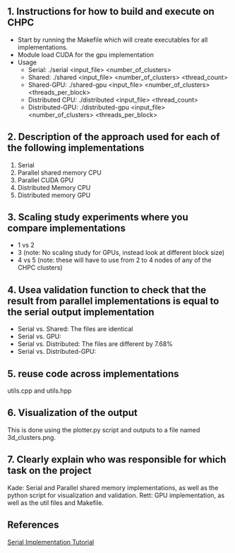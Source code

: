 ## 1. Instructions for how to build and execute on CHPC
- Start by running the Makefile which will create executables for all implementations.
- Module load CUDA for the gpu implementation
- Usage
    * Serial: ./serial <input_file> <number_of_clusters>
    * Shared: ./shared <input_file> <number_of_clusters> <thread_count>
    * Shared-GPU: ./shared-gpu <input_file> <number_of_clusters> <threads_per_block>
    * Distributed CPU: ./distributed <input_file> <k> <thread_count> 
    * Distributed-GPU: ./distributed-gpu <input_file> <number_of_clusters> <threads_per_block>

## 2. Description of the approach used for each of the following implementations
1. Serial
2. Parallel shared memory CPU
3. Parallel CUDA GPU 
4. Distributed Memory CPU
5. Distributed memory GPU

## 3. Scaling study experiments where you compare implementations
- 1 vs 2 
- 3 (note: No scaling study for GPUs, instead look at different block size)
- 4 vs 5 (note: these will have to use from 2 to 4 nodes of any of the CHPC clusters)

## 4. Usea  validation function to check that the result from parallel implementations is equal to the serial output implementation
- Serial vs. Shared: The files are identical
- Serial vs. GPU:
- Serial vs. Distributed: The files are different by 7.68%
- Serial vs. Distributed-GPU:

## 5. reuse code across implementations
utils.cpp and utils.hpp

## 6. Visualization of the output
This is done using the plotter.py script and outputs to a file named 3d_clusters.png.

## 7. Clearly explain who was responsible for which task on the project 
Kade: Serial and Parallel shared memory implementations, as well as the python script for visualization and validation.
Rett: GPU implementation, as well as the util files and Makefile.


## References
[Serial Implementation Tutorial](https://reasonabledeviations.com/2019/10/02/k-means-in-cpp/)
